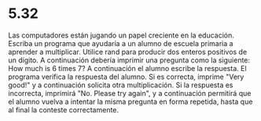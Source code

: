 # 5.32

Las computadores están jugando un papel creciente en la educación. Escriba un programa que ayudaría a un alumno de escuela primaria a aprender a multiplicar. Utilice rand para producir dos enteros positivos de un dígito. A continuación debería imprimir una pregunta como la siguiente:
		How much is 6 times 7?
A continuación el alumno escribe la respuesta. El programa verifica la respuesta del alumno. Si es correcta,  imprime "Very good!" y a continuación solicita otra multiplicación. Si la respuesta es incorrecta, imprimirá "No. Please try again", y a continuación permitirá que el alumno vuelva a intentar la misma pregunta en forma repetida, hasta que al final la conteste correctamente.
